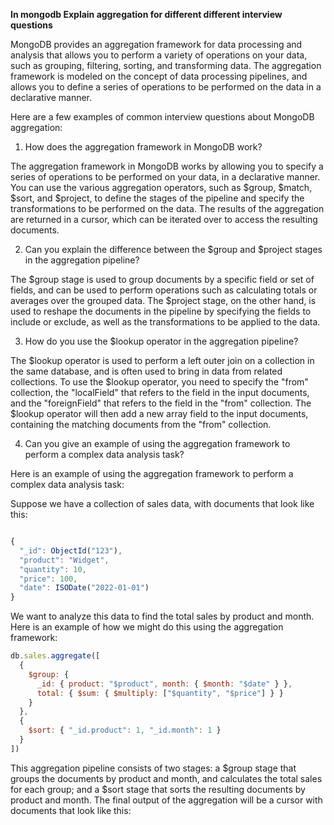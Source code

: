 
  
**In mongodb Explain aggregation for different different interview questions**

MongoDB provides an aggregation framework for data processing and analysis that allows you to perform a variety of operations on your data, such as grouping, filtering, sorting, and transforming data. The aggregation framework is modeled on the concept of data processing pipelines, and allows you to define a series of operations to be performed on the data in a declarative manner.

Here are a few examples of common interview questions about MongoDB aggregation:

1.  How does the aggregation framework in MongoDB work?

The aggregation framework in MongoDB works by allowing you to specify a series of operations to be performed on your data, in a declarative manner. You can use the various aggregation operators, such as $group, $match, $sort, and $project, to define the stages of the pipeline and specify the transformations to be performed on the data. The results of the aggregation are returned in a cursor, which can be iterated over to access the resulting documents.

2.  Can you explain the difference between the $group and $project stages in the aggregation pipeline?

The $group stage is used to group documents by a specific field or set of fields, and can be used to perform operations such as calculating totals or averages over the grouped data. The $project stage, on the other hand, is used to reshape the documents in the pipeline by specifying the fields to include or exclude, as well as the transformations to be applied to the data.

3.  How do you use the $lookup operator in the aggregation pipeline?

The $lookup operator is used to perform a left outer join on a collection in the same database, and is often used to bring in data from related collections. To use the $lookup operator, you need to specify the "from" collection, the "localField" that refers to the field in the input documents, and the "foreignField" that refers to the field in the "from" collection. The $lookup operator will then add a new array field to the input documents, containing the matching documents from the "from" collection.

4.  Can you give an example of using the aggregation framework to perform a complex data analysis task?

Here is an example of using the aggregation framework to perform a complex data analysis task:

Suppose we have a collection of sales data, with documents that look like this:

```js

{
  "_id": ObjectId("123"),
  "product": "Widget",
  "quantity": 10,
  "price": 100,
  "date": ISODate("2022-01-01")
}
```
We want to analyze this data to find the total sales by product and month. Here is an example of how we might do this using the aggregation framework:

```js
db.sales.aggregate([
  {
    $group: {
      _id: { product: "$product", month: { $month: "$date" } },
      total: { $sum: { $multiply: ["$quantity", "$price"] } }
    }
  },
  {
    $sort: { "_id.product": 1, "_id.month": 1 }
  }
])
```
This aggregation pipeline consists of two stages: a $group stage that groups the documents by product and month, and calculates the total sales for each group; and a $sort stage that sorts the resulting documents by product and month. The final output of the aggregation will be a cursor with documents that look like this:

